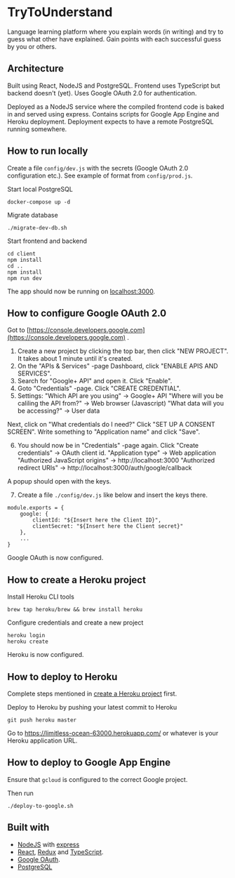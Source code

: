 # TryToUnderstand

Language learning platform where you explain words (in writing) and try to guess what other have explained. Gain points with each successful guess by you or others.

## Architecture

Built using React, NodeJS and PostgreSQL. Frontend uses TypeScript but backend doesn't (yet). Uses Google OAuth 2.0 for authentication.

Deployed as a NodeJS service where the compiled frontend code is baked in and served using express. Contains scripts for Google App Engine and Heroku deployment. Deployment expects to have a remote PostgreSQL running somewhere.

## How to run locally

Create a file `config/dev.js` with the secrets (Google OAuth 2.0 configuration etc.). See example of format from `config/prod.js`.

Start local PostgreSQL
```
docker-compose up -d
```

Migrate database
```
./migrate-dev-db.sh
```

Start frontend and backend
```
cd client
npm install
cd ..
npm install
npm run dev
```

The app should now be running on [localhost:3000](http://localhost:3000/).

## How to configure Google OAuth 2.0
Got to [https://console.developers.google.com](https://console.developers.google.com) .

1. Create a new project by clicking the top bar, then click "NEW PROJECT". It takes about 1 minute until it's created.
2. On the "APIs & Services" -page Dashboard, click "ENABLE APIS AND SERVICES".
3. Search for "Google+ API" and open it. Click "Enable".
4. Goto "Credentials" -page. Click "CREATE CREDENTIAL".
5. Settings:
"Which API are you using" -> Google+ API
"Where will you be caliling the API from?" -> Web browser (Javascript)
"What data will you be accessing?" -> User data

Next, click on "What credentials do I need?"
Click "SET UP A CONSENT SCREEN". Write something to "Application name" and click "Save".

6. You should now be in "Credentials" -page again.
Click "Create credentials" -> OAuth client id.
"Application type" -> Web application
"Authorized JavaScript origins" -> http://localhost:3000
"Authorized redirect URIs" -> http://localhost:3000/auth/google/callback

A popup should open with the keys.

7. Create a file `./config/dev.js` like below and insert the keys there.
```
module.exports = {
    google: {
        clientId: "${Insert here the Client ID}",
        clientSecret: "${Insert here the Client secret}"
    },
    ...
}
```

Google OAuth is now configured.

## How to create a Heroku project
Install Heroku CLI tools
```
brew tap heroku/brew && brew install heroku
```

Configure credentials and create a new project
```
heroku login
heroku create
```

Heroku is now configured.

## How to deploy to Heroku
Complete steps mentioned in [create a Heroku project](#how-to-create-a-heroku-project) first.

Deploy to Heroku by pushing your latest commit to Heroku
```
git push heroku master
```

Go to https://limitless-ocean-63000.herokuapp.com/ or whatever is your Heroku application URL.

## How to deploy to Google App Engine
Ensure that `gcloud` is configured to the correct Google project.

Then run
```
./deploy-to-google.sh
```

## Built with
* [NodeJS](https://nodejs.org/en/) with [express](https://expressjs.com/)
* [React](https://reactjs.org/), [Redux](https://redux.js.org/) and [TypeScript](https://www.typescriptlang.org/).
* [Google OAuth](https://developers.google.com/identity/protocols/OAuth2).
* [PostgreSQL](https://www.postgresql.org/)

